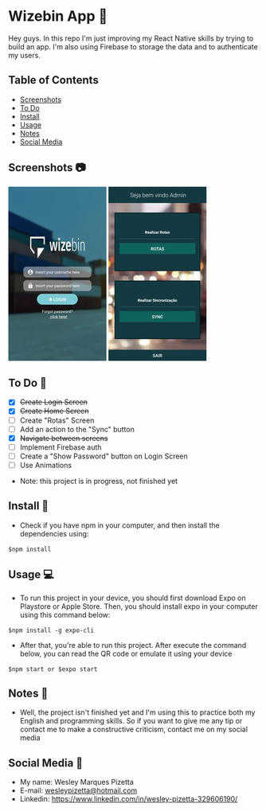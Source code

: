 # Wizebin App :truck:

Hey guys. In this repo I'm just improving my React Native skills by trying to build an app. I'm also using Firebase to storage the data and to authenticate my users.

## Table of Contents

- [Screenshots](#screenshots-camera)
- [To Do](#to-do-pushpin)
- [Install](#install-floppy-disk)
- [Usage](#usage-computer)
- [Notes](#notes-notebook)
- [Social Media](#social-media-bust-in-silhouette)

## Screenshots :camera:

![login](login-page.jpg)
![home](home-page.jpg)

## To Do :pushpin:

- [x] ~~Create Login Screen~~
- [x] ~~Create Home Screen~~
- [ ] Create "Rotas" Screen
- [ ] Add an action to the "Sync" button
- [x] ~~Navigate between screens~~
- [ ] Implement Firebase auth
- [ ] Create a "Show Password" button on Login Screen
- [ ] Use Animations

* Note: this project is in progress, not finished yet

## Install :floppy_disk:

* Check if you have npm in your computer, and then install the dependencies using:

```
$npm install
```

## Usage :computer:

* To run this project in your device, you should first download Expo on Playstore or  Apple Store. Then, you should install expo in your computer using this command below:

```
$npm install -g expo-cli
```

* After that, you're able to run this project. After execute the command below, you can read the QR code or emulate it using your device

```
$npm start or $expo start
```

## Notes :notebook:

* Well, the project isn't finished yet and I'm using this to practice both my English and programming skills. So if you want to give me any tip or contact me to make a constructive criticism, contact me on my social media

## Social Media :bust_in_silhouette:

* My name: Wesley Marques Pizetta
* E-mail: wesleypizetta@hotmail.com
* Linkedin: https://www.linkedin.com/in/wesley-pizetta-329606190/
